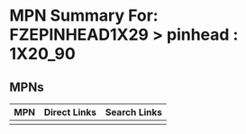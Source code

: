 



# MPN Summary For: FZEPINHEAD1X29 > pinhead : 1X20_90

## MPNs
  

|MPN|Direct Links|Search Links|
| :--- | :--- | :--- |
||||
